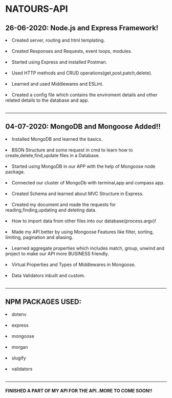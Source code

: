 # NATOURS-API

## 26-06-2020: Node.js and Express Framework!

<li>Created server, routing and html templating.</li><br>
<li>Created Responses and Requests, event loops, modules.</li><br>
<li>Started using Express and installed Postman.</li><br>
<li>Used HTTP methods and CRUD operations(get,post,patch,delete).</li><br>
<li>Learned and used Middlewares and ESLint.</li><br>
<li>Created a config file which contains the enviroment details and other related details to the database and app.</li><br>

-------------------------------------------------------------------------------------

## 04-07-2020: MongoDB and Mongoose Added!!

<li>Installed MongoDB and learned the basics.</li><br>
<li>BSON Structure and some request in cmd to learn how to create,delete,find,update files in a Database.</li><br>
<li>Started using MongoDB in our APP with the help of Mongoose node package.</li><br>
<li>Connected our cluster of MongoDb with terminal,app and compass app.</li><br>
<li>Created Schema and learned about MVC Structure in Express.</li><br>
<li>Created my document and made the requests for reading,finding,updating and deleting data.</li><br>
<li>How to import data from other files into our database(process.argv)!</li><br>
<li>Made my API better by using Mongoose Features like filter, sorting, limiting, pagination and aliasing.</li><br>
<li>Learned aggregate properties which includes match, group, unwind and project to make our API more BUSINESS friendly.</li><br>
<li>Virtual Properties and Types of Middlewares in Mongoose.</li><br>
<li>Data Validators inbuilt and custom.</li><br>

------------------------------------------------------------------------------------

## NPM PACKAGES USED:

<li>dotenv</li><br>
<li>express</li><br>
<li>mongoose</li><br>
<li>morgan</li><br>
<li>slugify</li><br>
<li>validators</li><br>

-----------------------------------------------------------------------------------

#### FINISHED A PART OF MY API FOR THE API..MORE TO COME SOON!!
